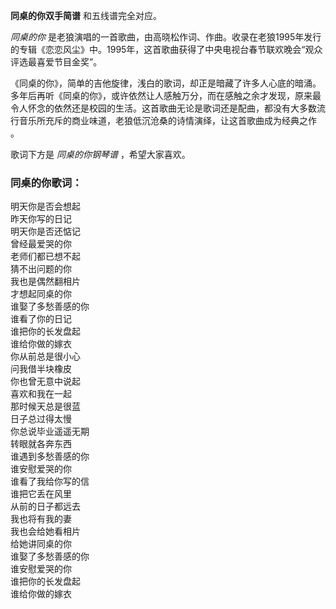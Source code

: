 

**同桌的你双手简谱** 和五线谱完全对应。

_同桌的你_
是老狼演唱的一首歌曲，由高晓松作词、作曲。收录在老狼1995年发行的专辑《恋恋风尘》中。1995年，这首歌曲获得了中央电视台春节联欢晚会“观众评选最喜爱节目金奖”。

《同桌的你》，简单的吉他旋律，浅白的歌词，却正是暗藏了许多人心底的暗涌。多年后再听《同桌的你》，或许依然让人感触万分，而在感触之余才发现，原来最令人怀念的依然还是校园的生活。这首歌曲无论是歌词还是配曲，都没有大多数流行音乐所充斥的商业味道，老狼低沉沧桑的诗情演绎，让这首歌曲成为经典之作
。

歌词下方是 _同桌的你钢琴谱_ ，希望大家喜欢。

### 同桌的你歌词：

明天你是否会想起  
昨天你写的日记  
明天你是否还惦记  
曾经最爱哭的你  
老师们都已想不起  
猜不出问题的你  
我也是偶然翻相片  
才想起同桌的你  
谁娶了多愁善感的你  
谁看了你的日记  
谁把你的长发盘起  
谁给你做的嫁衣  
你从前总是很小心  
问我借半块橡皮  
你也曾无意中说起  
喜欢和我在一起  
那时候天总是很蓝  
日子总过得太慢  
你总说毕业遥遥无期  
转眼就各奔东西  
谁遇到多愁善感的你  
谁安慰爱哭的你  
谁看了我给你写的信  
谁把它丢在风里  
从前的日子都远去  
我也将有我的妻  
我也会给她看相片  
给她讲同桌的你  
谁娶了多愁善感的你  
谁安慰爱哭的你  
谁把你的长发盘起  
谁给你做的嫁衣

